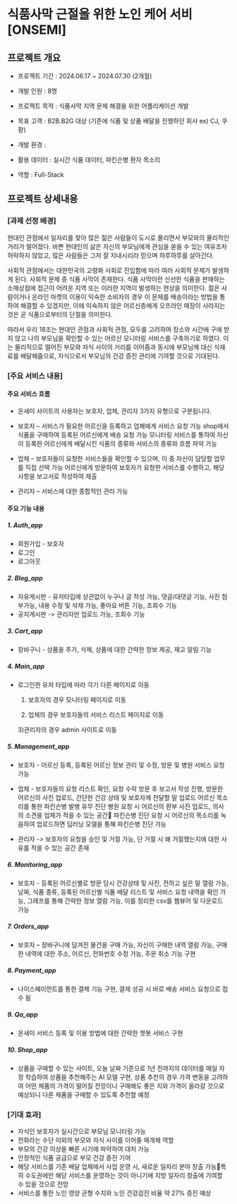 # 식품사막 근절을 위한 노인 케어 서비 [ONSEMI]

## 프로젝트 개요

* 프로젝트 기간 : 2024.06.17 ~ 2024.07.30 (2개월)

* 개발 인원 : 8명

* 프로젝트 목적 : 식품사막 지역 문제 해결을 위한 어플리케이션 개발

* 목표 고객 : B2B.B2G 대상 (기존에 식품 및 상품 배달을 진행하던 회사 ex) CJ, 쿠팡)

* 개발 환경 : 

* 활용 데이터 : 실시간 식품 데이터, 파킨슨병 환자 목소리

* 역할 : Full-Stack

## 프로젝트 상세내용

### [과제 선정 배경]
현대인 관점에서 일자리를 찾아 많은 젊은 사람들이 도시로 몰리면서 부모와의 물리적인 거리가 멀어졌다. 바쁜 현대인의 삶은 자신의 부모님에게 관심을 쏟을 수 있는 여유조차 허락하지 않았고, 많은 사람들은 그저 잘 지내시리라 믿으며 하루하루를 살아간다. 

사회적 관점에서는 대한민국의 고령화 사회로 진입함에 따라 여러 사회적 문제가 발생하게 된다. 사회적 문제 중 식품 사막이 존재한다. 식품 사막이란 신선한 식품을 판매하는 소매상점에 접근이 어려운 지역 또는 이러한 지역이 발생하는 현상을 의미한다. 젊은 사람이거나 온라인 마켓의 이용이 익숙한 소비자의 경우 이 문제를 배송이라는 방법을 통하여 해결할 수 있겠지만, 이에 익숙하지 않은 어르신층에게 오프라인 매장이 사라지는 것은 곧 식품으로부터의 단절을 의미한다.

따라서 우리 18조는 현대인 관점과 사회적 관점, 모두를 고려하여 장소와 시간에 구애 받지 않고 나의 부모님을 확인할 수 있는 어르신 모니터링 서비스를 구축하기로 하였다. 이는 물리적으로 떨어진 부모와 자식 사이의 거리를 이어줌과 동시에 부모님께 대신 식재료를 배달해줌으로, 자식으로서 부모님의 건강 증진 관리에 기여할 것으로 기대된다.

### [주요 서비스 내용]

#### 주요 서비스 흐름
* 온새미 사이트의 사용자는 보호자, 업체, 관리자 3가지 유형으로 구분됩니다.

* 보호자 – 서비스가 필요한 어르신을 등록하고 업체에게 서비스 요청 가능
            shop에서 식품을 구매하여 등록된 어르신에게 배송 요청 가능
            모니터링 서비스를 통하여 자신이 등록한 어르신에게 배달시킨 식품의 종류와 서비스의 종류와 흐름 파악 가능

* 업체 – 보호자들이 요청한 서비스들을 확인할 수 있으며, 이 중 자신이 담당할 업무를 직접 선택 가능
         어르신에게 방문하여 보호자가 요청한 서비스를 수행하고, 해당 사항을 보고서로 작성하여 제출

* 관리자 – 서비스에 대한 종합적인 관리 가능


#### 주요 기능 내용

##### 1. Auth_app
* 회원가입 - 보호자
* 로그인
* 로그아웃
 
##### 2. Blog_app
* 자유게시판 - 유저타입에 상관없이 누구나 글 작성 가능, 댓글/대댓글 기능, 사진 첨부가능, 내용 수정 및 삭제 가능, 좋아요 버튼 기능, 조회수 기능
* 공지게시판 -> 관리자만 업로드 가능, 조회수 기능

##### 3. Cart_app
* 장바구니 - 상품을 추가, 삭제, 상품에 대한 간략한 정보 제공, 재고 알림 기능
 
##### 4. Main_app
* 로그인한 유저 타입에 따라 각기 다른 페이지로 이동 
    1) 보호자의 경우 모니터링 페이지로 이동

    2) 업체의 경우 보호자들의 서비스 리스트 페이지로 이동

    3)관리자의 경우 admin 사이트로 이동


##### 5. Management_app
* 보호자 - 어르신 등록, 등록된 어르신 정보 관리 및 수정, 방문 및 병원 서비스 요청 가능

* 업체 - 보호자들의 요청 리스트 확인, 요청 수락
        방문 후 보고서 작성 진행, 방문한 어르신의 사진 업로드, 간단한 건강 상태 및 보호자께 전달할 말 업로드
        어르신 목소리를 통한 파킨슨병 발병 유무 진단
        병원 요청 시 어르신의 환부 사진 업로드, 의사의 소견을 업체가 적을 수 있는 공간
        파킨슨병 진단 요청 시 어르신의 목소리를 녹음하여 업로드하면 딥러닝 모델을 통해 파킨슨병 진단 가능

* 관리자 -> 보호자의 요청을 승인 및 거절 가능, 단 거절 시 왜 거절했는지에 대한 사유를 적을 수 있는 공간 존재


##### 6. Monitoring_app
* 보호자 - 등록된 어르신별로 방문 당시 건강상태 및 사진, 전하고 싶은 말 열람 가능, 날짜, 식품 종류, 등록된 어르신별 식품 배달 리스트 및 서비스 요청 내역을 확인 가능, 그래프를 통해 간략한 정보 열람 가능, 이를 정리한 csv를 웹뷰어 및 다운로드 가능

##### 7. Orders_app
* 보호자 – 장바구니에 담겨진 물건을 구매 가능, 자신이 구매한 내역 열람 가능, 구매한 내역에 대한 주소, 어르신, 전화번호 수정 가능, 주문 취소 기능 구현
 
##### 8. Payment_app
* 나이스페이먼트를 통한 결제 기능 구현, 결제 성공 시 바로 배송 서비스 요청으로 접수 됨
 
##### 9. Qa_app
* 온새미 서비스 등록 및 이용 방법에 대한 간략한 챗봇 서비스 구현
 
##### 10. Shop_app
* 상품을 구매할 수 있는 사이트, 오늘 날짜 기준으로 1년 전까지의 데이터를 매일 자정 학습하여 상품을 추천해주는 AI 모델 구현, 상품 추천의 경우 가격 변동을 고려하여 어떤 제품의 가격이 떨어질 전망이니 구매해도 좋은 지와 가격이 올라갈 것으로 예상되니 다른 제품을 구매할 수 있도록 추천할 예정



### [기대 효과]
* 자식인 보호자가 실시간으로 부모님 모니터링 가능
* 전화라는 수단 이외의 부모와 자식 사이를 이어줄 매개체 역할
* 부모의 건강 이상을 빠른 시기에 파악하여 대처 가능
* 안정적인 식품 공급으로 부모 건강 증진 기여
* 해당 서비스를 기존 배달 업체에서 사업 운영 시, 새로운 일자리 분야 창출 가능특히 수도권에만 해당 서비스를 운영하는 것이 아니기에 지방 일자리 창출에 기여할 수 있을 것으로 전망
* 서비스를 통한 노인 영양 균형 수치와 노인 건강검진 비율 약 27% 증진 예상



